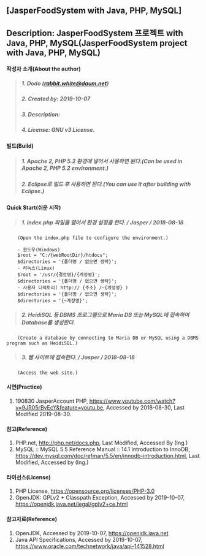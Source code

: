 ## [JasperFoodSystem with Java, PHP, MySQL]
## Description: JasperFoodSystem 프로젝트 with Java, PHP, MySQL(JasperFoodSystem project with Java, PHP, MySQL)

#### 작성자 소개(About the author)
> ##### 1. Dodo (rabbit.white@daum.net)
> ##### 2. Created by: 2019-10-07
> ##### 3. Description: 
> ##### 4. License: GNU v3 License.

#### 빌드(Build)
> ##### 1. Apache 2, PHP 5.2 환경에 넣어서 사용하면 된다.(Can be used in Apache 2, PHP 5.2 environment.)
> ##### 2. Eclipse로 빌드 후 사용하면 된다.(You can use it after building with Eclipse.)

#### Quick Start(쉬운 시작)
> ##### 1. index.php 파일을 열어서 환경 설정을 한다. / Jasper / 2018-08-18
        (Open the index.php file to configure the environment.)
        
        - 윈도우(Windows)
        $root = "C:/{webRootDir}/htdocs";
        $directories = '{폴더명 / 없으면 생략}';
        - 리눅스(Linux)        
        $root = '/usr/{경로명}/{계정명}';
        $directories = '{폴더명 / 없으면 생략}';
        - 사용자 디렉토리( http:// {주소} /~{계정명} )
        $directories = '{폴더명 / 없으면 생략}';
        $directories = '{~계정명}';
       
> ##### 2. HeidiSQL 등 DBMS 프로그램으로 Maria DB 또는 MySQL에 접속하여 Database를 생성한다.
        (Create a database by connecting to Maria DB or MySQL using a DBMS program such as HeidiSQL.)
        
> ##### 3. 웹 사이트에 접속한다. / Jasper / 2018-08-18
        (Access the web site.)

#### 시연(Practice)
1. 190830 JasperAccount PHP, https://www.youtube.com/watch?v=9JR05rByEcY&feature=youtu.be, Accessed by 2018-08-30, Last Modified 2019-08-30.

#### 참고(Reference)
1. PHP.net, http://php.net/docs.php, Last Modified, Accessed By (Ing.)
2. MySQL :: MySQL 5.5 Reference Manual :: 14.1 Introduction to InnoDB, https://dev.mysql.com/doc/refman/5.5/en/innodb-introduction.html, Last Modified, Accessed by (Ing.)

#### 라이선스(License)
1. PHP License, https://opensource.org/licenses/PHP-3.0
2. OpenJDK: GPLv2 + Classpath Exception, Accessed by 2019-10-07, https://openjdk.java.net/legal/gplv2+ce.html

#### 참고자료(Reference)
1. OpenJDK, Accessed by 2019-10-07, https://openjdk.java.net
2. Java API Specifications, Accessed by 2019-10-07, https://www.oracle.com/technetwork/java/api-141528.html
